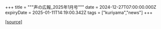 +++
title = """声の広報_2025年1月号"""
date = 2024-12-27T07:00:00.000Z
expiryDate = 2025-01-11T14:19:00.342Z
tags = ["kuriyama","news"]
+++


[[source]](https://www.town.kuriyama.hokkaido.jp/site/koho/29881.html)
